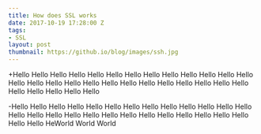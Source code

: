 ```yaml
---
title: How does SSL works
date: 2017-10-19 17:28:00 Z
tags:
- SSL
layout: post
thumbnail: https://github.io/blog/images/ssh.jpg
---
```


+Hello Hello Hello Hello Hello Hello Hello Hello Hello Hello Hello Hello Hello Hello Hello Hello Hello Hello Hello Hello Hello Hello Hello Hello Hello Hello Hello Hello Hello Hello Hello 
 
-Hello Hello Hello Hello Hello Hello Hello Hello Hello Hello Hello Hello Hello Hello Hello Hello Hello Hello Hello Hello Hello Hello Hello Hello Hello Hello Hello Hello HeWorld World World



